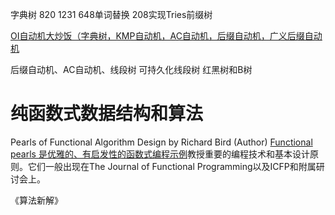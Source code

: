 字典树 820 1231 
648单词替换
208实现Tries前缀树

[OI自动机大炒饭（字典树，KMP自动机，AC自动机，后缀自动机，广义后缀自动机](https://www.bilibili.com/video/BV1uV4y1W7cB/?share_source=copy_web)

后缀自动机、AC自动机、线段树
可持久化线段树
红黑树和B树
# 纯函数式数据结构和算法
Pearls of Functional Algorithm Design by Richard Bird (Author)
[Functional pearls 是优雅的、有启发性的函数式编程示例](https://wiki.haskell.org/Research_papers/Functional_pearls)教授重要的编程技术和基本设计原则。它们一般出现在The Journal of Functional Programming以及ICFP和附属研讨会上。

《算法新解》

